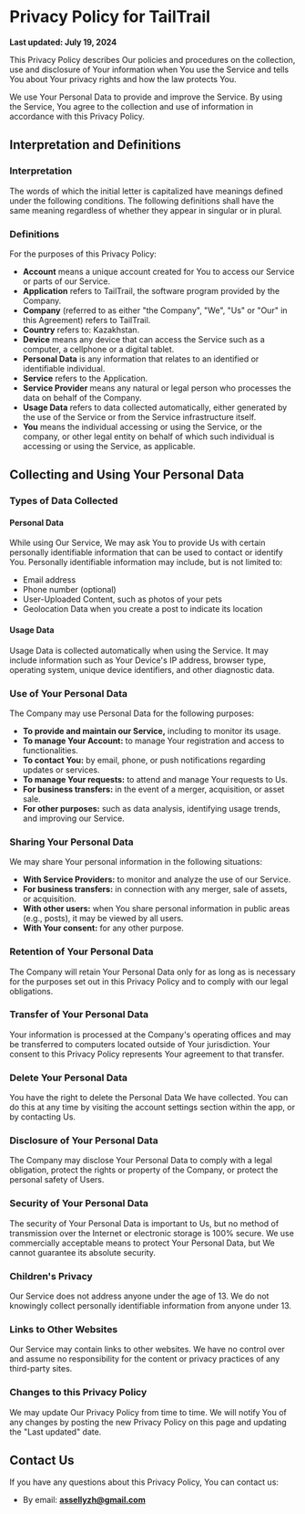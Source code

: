 # Privacy Policy for TailTrail

**Last updated: July 19, 2024**

This Privacy Policy describes Our policies and procedures on the collection, use and disclosure of Your information when You use the Service and tells You about Your privacy rights and how the law protects You.

We use Your Personal Data to provide and improve the Service. By using the Service, You agree to the collection and use of information in accordance with this Privacy Policy.

## Interpretation and Definitions

### Interpretation
The words of which the initial letter is capitalized have meanings defined under the following conditions. The following definitions shall have the same meaning regardless of whether they appear in singular or in plural.

### Definitions
For the purposes of this Privacy Policy:

*   **Account** means a unique account created for You to access our Service or parts of our Service.
*   **Application** refers to TailTrail, the software program provided by the Company.
*   **Company** (referred to as either "the Company", "We", "Us" or "Our" in this Agreement) refers to TailTrail.
*   **Country** refers to: Kazakhstan.
*   **Device** means any device that can access the Service such as a computer, a cellphone or a digital tablet.
*   **Personal Data** is any information that relates to an identified or identifiable individual.
*   **Service** refers to the Application.
*   **Service Provider** means any natural or legal person who processes the data on behalf of the Company.
*   **Usage Data** refers to data collected automatically, either generated by the use of the Service or from the Service infrastructure itself.
*   **You** means the individual accessing or using the Service, or the company, or other legal entity on behalf of which such individual is accessing or using the Service, as applicable.

## Collecting and Using Your Personal Data

### Types of Data Collected

#### Personal Data
While using Our Service, We may ask You to provide Us with certain personally identifiable information that can be used to contact or identify You. Personally identifiable information may include, but is not limited to:
*   Email address
*   Phone number (optional)
*   User-Uploaded Content, such as photos of your pets
*   Geolocation Data when you create a post to indicate its location

#### Usage Data
Usage Data is collected automatically when using the Service. It may include information such as Your Device's IP address, browser type, operating system, unique device identifiers, and other diagnostic data.

### Use of Your Personal Data
The Company may use Personal Data for the following purposes:
*   **To provide and maintain our Service,** including to monitor its usage.
*   **To manage Your Account:** to manage Your registration and access to functionalities.
*   **To contact You:** by email, phone, or push notifications regarding updates or services.
*   **To manage Your requests:** to attend and manage Your requests to Us.
*   **For business transfers:** in the event of a merger, acquisition, or asset sale.
*   **For other purposes:** such as data analysis, identifying usage trends, and improving our Service.

### Sharing Your Personal Data
We may share Your personal information in the following situations:
*   **With Service Providers:** to monitor and analyze the use of our Service.
*   **For business transfers:** in connection with any merger, sale of assets, or acquisition.
*   **With other users:** when You share personal information in public areas (e.g., posts), it may be viewed by all users.
*   **With Your consent:** for any other purpose.

### Retention of Your Personal Data
The Company will retain Your Personal Data only for as long as is necessary for the purposes set out in this Privacy Policy and to comply with our legal obligations.

### Transfer of Your Personal Data
Your information is processed at the Company's operating offices and may be transferred to computers located outside of Your jurisdiction. Your consent to this Privacy Policy represents Your agreement to that transfer.

### Delete Your Personal Data
You have the right to delete the Personal Data We have collected. You can do this at any time by visiting the account settings section within the app, or by contacting Us.

### Disclosure of Your Personal Data
The Company may disclose Your Personal Data to comply with a legal obligation, protect the rights or property of the Company, or protect the personal safety of Users.

### Security of Your Personal Data
The security of Your Personal Data is important to Us, but no method of transmission over the Internet or electronic storage is 100% secure. We use commercially acceptable means to protect Your Personal Data, but We cannot guarantee its absolute security.

### Children's Privacy
Our Service does not address anyone under the age of 13. We do not knowingly collect personally identifiable information from anyone under 13.

### Links to Other Websites
Our Service may contain links to other websites. We have no control over and assume no responsibility for the content or privacy practices of any third-party sites.

### Changes to this Privacy Policy
We may update Our Privacy Policy from time to time. We will notify You of any changes by posting the new Privacy Policy on this page and updating the "Last updated" date.

## Contact Us
If you have any questions about this Privacy Policy, You can contact us:
*   By email: **assellyzh@gmail.com** 